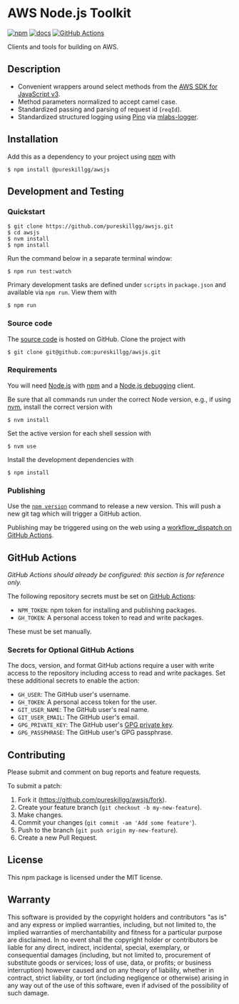# AWS Node.js Toolkit

[![npm](https://img.shields.io/npm/v/@pureskillgg/awsjs.svg)](https://www.npmjs.com/package/@pureskillgg/awsjs)
[![docs](https://img.shields.io/badge/docs-online-informational)](https://pureskillgg.github.io/awsjs/)
[![GitHub Actions](https://github.com/pureskillgg/awsjs/workflows/main/badge.svg)](https://github.com/pureskillgg/awsjs/actions)

Clients and tools for building on AWS.

## Description

- Convenient wrappers around select methods from the [AWS SDK for JavaScript v3].
- Method parameters normalized to accept camel case.
- Standardized passing and parsing of request id (`reqId`).
- Standardized structured logging using [Pino] via [mlabs-logger].

[AWS SDK for JavaScript v3]: https://docs.aws.amazon.com/AWSJavaScriptSDK/v3/latest/index.html
[Pino]: https://getpino.io/
[mlabs-logger]: https://github.com/meltwater/mlabs-logger/

## Installation

Add this as a dependency to your project using [npm] with

```
$ npm install @pureskillgg/awsjs
```

[npm]: https://www.npmjs.com/

## Development and Testing

### Quickstart

```
$ git clone https://github.com/pureskillgg/awsjs.git
$ cd awsjs
$ nvm install
$ npm install
```

Run the command below in a separate terminal window:

```
$ npm run test:watch
```

Primary development tasks are defined under `scripts` in `package.json`
and available via `npm run`.
View them with

```
$ npm run
```

### Source code

The [source code] is hosted on GitHub.
Clone the project with

```
$ git clone git@github.com:pureskillgg/awsjs.git
```

[source code]: https://github.com/pureskillgg/awsjs

### Requirements

You will need [Node.js] with [npm] and a [Node.js debugging] client.

Be sure that all commands run under the correct Node version, e.g.,
if using [nvm], install the correct version with

```
$ nvm install
```

Set the active version for each shell session with

```
$ nvm use
```

Install the development dependencies with

```
$ npm install
```

[Node.js]: https://nodejs.org/
[Node.js debugging]: https://nodejs.org/en/docs/guides/debugging-getting-started/
[npm]: https://www.npmjs.com/
[nvm]: https://github.com/creationix/nvm

### Publishing

Use the [`npm version`][npm-version] command to release a new version.
This will push a new git tag which will trigger a GitHub action.

Publishing may be triggered using on the web
using a [workflow_dispatch on GitHub Actions].

[npm-version]: https://docs.npmjs.com/cli/version
[workflow_dispatch on GitHub Actions]: https://github.com/pureskillgg/awsjs/actions?query=workflow%3Aversion

## GitHub Actions

_GitHub Actions should already be configured: this section is for reference only._

The following repository secrets must be set on [GitHub Actions]:

- `NPM_TOKEN`: npm token for installing and publishing packages.
- `GH_TOKEN`: A personal access token to read and write packages.

These must be set manually.

### Secrets for Optional GitHub Actions

The docs, version, and format GitHub actions
require a user with write access to the repository
including access to read and write packages.
Set these additional secrets to enable the action:

- `GH_USER`: The GitHub user's username.
- `GH_TOKEN`: A personal access token for the user.
- `GIT_USER_NAME`: The GitHub user's real name.
- `GIT_USER_EMAIL`: The GitHub user's email.
- `GPG_PRIVATE_KEY`: The GitHub user's [GPG private key].
- `GPG_PASSPHRASE`: The GitHub user's GPG passphrase.

[GitHub Actions]: https://github.com/features/actions
[GPG private key]: https://github.com/marketplace/actions/import-gpg#prerequisites

## Contributing

Please submit and comment on bug reports and feature requests.

To submit a patch:

1. Fork it (https://github.com/pureskillgg/awsjs/fork).
2. Create your feature branch (`git checkout -b my-new-feature`).
3. Make changes.
4. Commit your changes (`git commit -am 'Add some feature'`).
5. Push to the branch (`git push origin my-new-feature`).
6. Create a new Pull Request.

## License

This npm package is licensed under the MIT license.

## Warranty

This software is provided by the copyright holders and contributors "as is" and
any express or implied warranties, including, but not limited to, the implied
warranties of merchantability and fitness for a particular purpose are
disclaimed. In no event shall the copyright holder or contributors be liable for
any direct, indirect, incidental, special, exemplary, or consequential damages
(including, but not limited to, procurement of substitute goods or services;
loss of use, data, or profits; or business interruption) however caused and on
any theory of liability, whether in contract, strict liability, or tort
(including negligence or otherwise) arising in any way out of the use of this
software, even if advised of the possibility of such damage.
